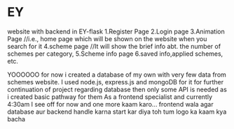 # EY
website with backend in EY-flask
1.Register Page
2.Login page
3.Animation Page                   //i.e., home page which will be shown on the website when you search for it
4.scheme page                      //It will show the brief info abt. the number of schemes per category, 
5.Scheme info page
6.saved info,applied schemes, etc.

YOOOOOO
for now i created a database of my own with very few data from schemes website.
I used node.js, express.js and mongoDB for it
for further continuation of project regarding database then only some API is needed as i created basic pathway for them
As a frontend specialist and currently 4:30am I see off for now 
and one more
kaam karo... frontend wala agar database aur backend handle karna start kar diya toh tum logo ka kaam kya bacha
